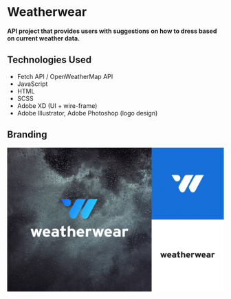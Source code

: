 # Weatherwear

**API project that provides users with suggestions on how to dress based on current weather data.**

## Technologies Used

- Fetch API / OpenWeatherMap API
- JavaScript
- HTML
- SCSS
- Adobe XD (UI + wire-frame)
- Adobe Illustrator, Adobe Photoshop (logo design)

## Branding

![Weatherwear Branding](./img/readme.png)
